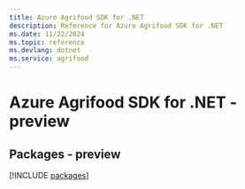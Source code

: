 ```yaml
---
title: Azure Agrifood SDK for .NET
description: Reference for Azure Agrifood SDK for .NET
ms.date: 11/22/2024
ms.topic: reference
ms.devlang: dotnet
ms.service: agrifood
---
```

# Azure Agrifood SDK for .NET - preview
## Packages - preview
[!INCLUDE [packages](agrifood-index.md)]